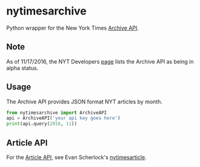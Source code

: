 # nytimesarchive
Python wrapper for the New York Times [Archive API](https://developer.nytimes.com/archive_api.json). 

## Note

As of 11/17/2016, the NYT Developers [page](https://developer.nytimes.com/) lists the Archive API as being in alpha status. 

## Usage

The Archive API provides JSON format NYT articles by month. 

```python
from nytimesarchive import ArchiveAPI
api = ArchiveAPI('your api key goes here')
print(api.query(2016, 11))
```

## Article API

For the [Article API](), see Evan Scherlock's [nytimesarticle](https://github.com/evansherlock/nytimesarticle).
